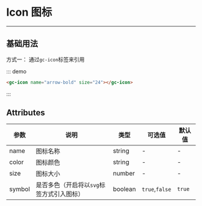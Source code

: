 # Icon 图标
<!-- {.md} -->

---
<!-- {.md} -->

## 基础用法
<!-- {.md} -->

方式一：<!-- {.md} -->
通过<!-- {.md} -->`gc-icon`标签来引用

::: demo

```html
<gc-icon name="arrow-bold" size="24"></gc-icon>
```

:::



## Attributes
<!-- {.md} -->
| 参数      | 说明    | 类型      | 可选值       | 默认值   |
|---------- |-------- |---------- |-------------  |-------- |
| name     | 图标名称  | string  | -          |    -     |
| color    | 图标颜色  | string  | -           |    -    |
| size    | 图标大小  | number  | -           |    -    |
| symbol    | 是否多色（开启将以`svg`标签方式引入图标）  | boolean  | `true`,`false` |    `true`     |
